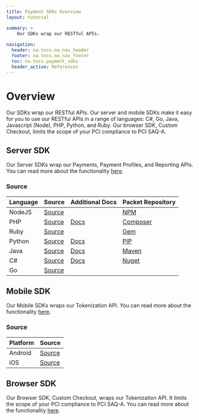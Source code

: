 ```yaml
---
title: Payment SDKs Overview
layout: tutorial

summary: >
    Our SDKs wrap our RESTful APIs.
    
navigation:
  header: na.tocs.na_nav_header
  footer: na.tocs.na_nav_footer
  toc: na.tocs.payment_sdks
  header_active: References
---
```


# Overview
Our SDKs wrap our RESTful APIs. Our server and mobile SDKs make it easy for you to use our RESTful APIs in a range of languages: C#, Go, Java, Javascript (Node), PHP, Python, and Ruby. Our browser SDK, Custom Checkout, limits the scope of your PCI compliance to PCI SAQ-A.


## Server SDK
Our Server SDKs wrap our Payments, Payment Profiles, and Reporting APIs. You can read more about the functionality [here](./take_payments).

### Source

| Language | Source                  | Additional Docs     | Packet Repository  |
| -------- | ----------------------- | ------------------- | ------------------ |
| NodeJS   | [Source][node-source]   |                     | [NPM][node-pm]     |
| PHP      | [Source][php-source]    | [Docs][php-docs]    | [Composer][php-pm] |
| Ruby     | [Source][ruby-source]   |                     | [Gem][ruby-pm]     |
| Python   | [Source][python-source] | [Docs][python-docs] | [PIP][python-pm]   |
| Java     | [Source][java-source]   | [Docs][java-docs]   | [Maven][java-pm]   |
| C#       | [Source][csharp-source] | [Docs][csharp-docs] | [Nuget][csharp-pm] |
| Go       | [Source][go-source]     |                     |                    |

[node-source]: https://github.com/beanstream/beanstream-nodejs
[node-docs]: #
[php-source]: https://github.com/beanstream/beanstream-php
[php-docs]: https://github.com/beanstream/beanstream-php/wiki
[ruby-source]: https://github.com/beanstream/beanstream-ruby
[ruby-docs]: #
[python-source]: https://github.com/beanstream/beanstream-python
[python-docs]: https://github.com/beanstream/beanstream-python/blob/master/README.markdown
[java-source]: https://github.com/beanstream/beanstream-java
[java-docs]: https://github.com/beanstream/beanstream-java/wiki
[csharp-source]: https://github.com/beanstream/beanstream-dotnet
[csharp-docs]: https://github.com/beanstream/beanstream-dotnet/wiki
[go-source]: https://github.com/beanstream/beanstream-go
[go-docs]: #

[node-pm]: https://www.npmjs.com/package/beanstream-node
[php-pm]: https://packagist.org/packages/beanstream/beanstream
[ruby-pm]: https://rubygems.org/gems/beanstream/versions/1.0.0.rc1
[python-pm]: https://pypi.python.org/pypi/beanstream/1.0.1
[java-pm]: https://mvnrepository.com/artifact/com.beanstream.api
[csharp-pm]: https://www.nuget.org/packages/Beanstream/
[go-pm]: #

## Mobile SDK
Our Mobile SDKs wraps our Tokenization API. You can read more about the functionality [here](./collect_card_data#mobile-sdks).

### Source
| Platform | Source                   |
| -------- | ------------------------ |
| Android  | [Source][android-source] |
| iOS      | [Source][ios-source]     |

[android-source]: https://github.com/bambora/na-android-checkout
[android-docs]: #
[android-pm]: https://beanstream.jfrog.io/beanstream/libs-release
[ios-source]: https://github.com/bambora/na-ios-checkout
[ios-docs]: #
[ios-pm]: https://beanstream.jfrog.io/beanstream/api/pods/beanstream-public

## Browser SDK
Our Browser SDK, Custom Checkout, wraps our Tokenization API. It limits the scope of your PCI compliance to PCI SAQ-A. You can read more about the functionality [here](/docs/guides/custom_checkout/).


